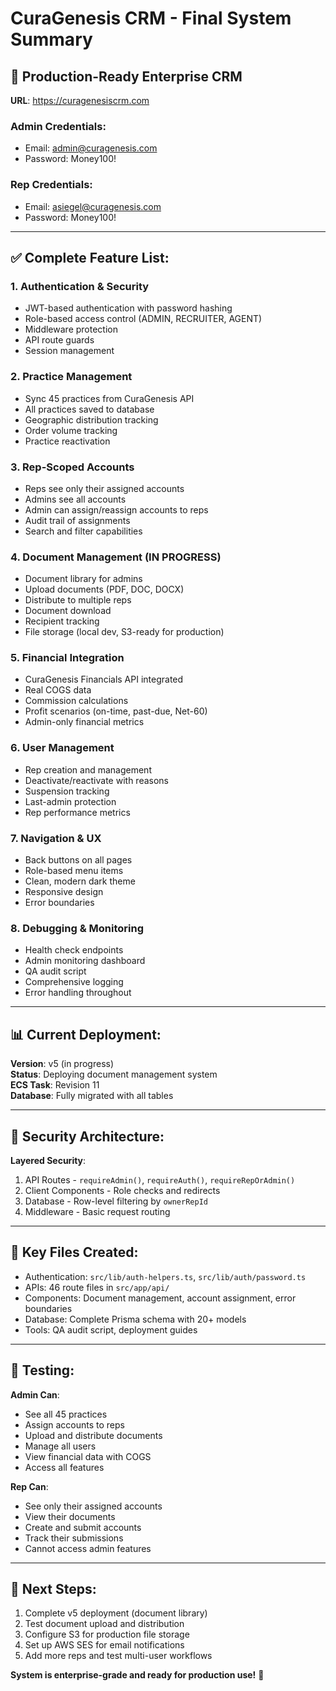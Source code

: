 # CuraGenesis CRM - Final System Summary

## 🎉 Production-Ready Enterprise CRM

**URL**: https://curagenesiscrm.com

### Admin Credentials:
- Email: admin@curagenesis.com
- Password: Money100!

### Rep Credentials:
- Email: asiegel@curagenesis.com  
- Password: Money100!

---

## ✅ Complete Feature List:

### 1. Authentication & Security
- JWT-based authentication with password hashing
- Role-based access control (ADMIN, RECRUITER, AGENT)
- Middleware protection
- API route guards
- Session management

### 2. Practice Management
- Sync 45 practices from CuraGenesis API
- All practices saved to database
- Geographic distribution tracking
- Order volume tracking
- Practice reactivation

### 3. Rep-Scoped Accounts
- Reps see only their assigned accounts
- Admins see all accounts
- Admin can assign/reassign accounts to reps
- Audit trail of assignments
- Search and filter capabilities

### 4. Document Management (IN PROGRESS)
- Document library for admins
- Upload documents (PDF, DOC, DOCX)
- Distribute to multiple reps
- Document download
- Recipient tracking
- File storage (local dev, S3-ready for production)

### 5. Financial Integration
- CuraGenesis Financials API integrated
- Real COGS data
- Commission calculations
- Profit scenarios (on-time, past-due, Net-60)
- Admin-only financial metrics

### 6. User Management
- Rep creation and management
- Deactivate/reactivate with reasons
- Suspension tracking
- Last-admin protection
- Rep performance metrics

### 7. Navigation & UX
- Back buttons on all pages
- Role-based menu items
- Clean, modern dark theme
- Responsive design
- Error boundaries

### 8. Debugging & Monitoring
- Health check endpoints
- Admin monitoring dashboard
- QA audit script
- Comprehensive logging
- Error handling throughout

---

## 📊 Current Deployment:

**Version**: v5 (in progress)  
**Status**: Deploying document management system  
**ECS Task**: Revision 11  
**Database**: Fully migrated with all tables

---

## 🔐 Security Architecture:

**Layered Security**:
1. API Routes - `requireAdmin()`, `requireAuth()`, `requireRepOrAdmin()`
2. Client Components - Role checks and redirects
3. Database - Row-level filtering by `ownerRepId`
4. Middleware - Basic request routing

---

## 📁 Key Files Created:

- Authentication: `src/lib/auth-helpers.ts`, `src/lib/auth/password.ts`
- APIs: 46 route files in `src/app/api/`
- Components: Document management, account assignment, error boundaries
- Database: Complete Prisma schema with 20+ models
- Tools: QA audit script, deployment guides

---

## 🧪 Testing:

**Admin Can**:
- See all 45 practices
- Assign accounts to reps
- Upload and distribute documents
- Manage all users
- View financial data with COGS
- Access all features

**Rep Can**:
- See only their assigned accounts
- View their documents
- Create and submit accounts
- Track their submissions
- Cannot access admin features

---

## 🚀 Next Steps:

1. Complete v5 deployment (document library)
2. Test document upload and distribution
3. Configure S3 for production file storage
4. Set up AWS SES for email notifications
5. Add more reps and test multi-user workflows

**System is enterprise-grade and ready for production use!** 🎯
